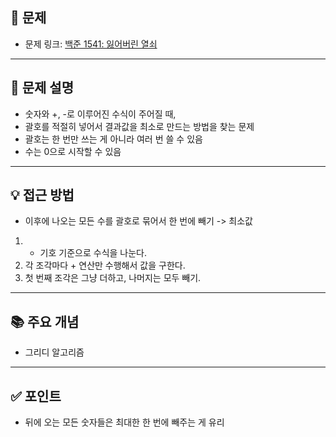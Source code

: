 ## 📌 문제

- 문제 링크: [백준 1541: 잃어버린 열쇠](https://www.acmicpc.net/problem/1541)

---

## 💭 문제 설명
- 숫자와 +, -로 이루어진 수식이 주어질 때,
- 괄호를 적절히 넣어서 결과값을 최소로 만드는 방법을 찾는 문제
- 괄호는 한 번만 쓰는 게 아니라 여러 번 쓸 수 있음
- 수는 0으로 시작할 수 있음

---

## 💡 접근 방법
- 이후에 나오는 모든 수를 괄호로 묶어서 한 번에 빼기 -> 최소값 

1. - 기호 기준으로 수식을 나눈다.
2. 각 조각마다 + 연산만 수행해서 값을 구한다.
3. 첫 번째 조각은 그냥 더하고, 나머지는 모두 빼기.

---

## 📚 주요 개념
- 그리디 알고리즘

---

## ✅ 포인트
- 뒤에 오는 모든 숫자들은 최대한 한 번에 빼주는 게 유리
